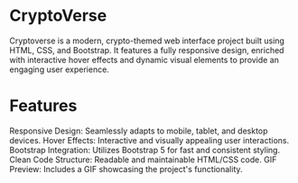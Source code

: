 # CryptoVerse

Cryptoverse is a modern, crypto-themed web interface project built using HTML, CSS, and Bootstrap. It features a fully responsive design, enriched with interactive hover effects and dynamic visual elements to provide an engaging user experience.

# Features

Responsive Design: Seamlessly adapts to mobile, tablet, and desktop devices.
Hover Effects: Interactive and visually appealing user interactions.
Bootstrap Integration: Utilizes Bootstrap 5 for fast and consistent styling.
Clean Code Structure: Readable and maintainable HTML/CSS code.
GIF Preview: Includes a GIF showcasing the project's functionality.
